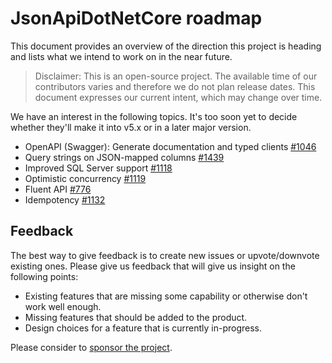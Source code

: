 # JsonApiDotNetCore roadmap

This document provides an overview of the direction this project is heading and lists what we intend to work on in the near future.

> Disclaimer: This is an open-source project. The available time of our contributors varies and therefore we do not plan release dates. This document expresses our current intent, which may change over time.

We have an interest in the following topics. It's too soon yet to decide whether they'll make it into v5.x or in a later major version.

- OpenAPI (Swagger): Generate documentation and typed clients [#1046](https://github.com/json-api-dotnet/JsonApiDotNetCore/issues/1046)
- Query strings on JSON-mapped columns [#1439](https://github.com/json-api-dotnet/JsonApiDotNetCore/issues/1439)
- Improved SQL Server support [#1118](https://github.com/json-api-dotnet/JsonApiDotNetCore/issues/1118)
- Optimistic concurrency [#1119](https://github.com/json-api-dotnet/JsonApiDotNetCore/pull/1119)
- Fluent API [#776](https://github.com/json-api-dotnet/JsonApiDotNetCore/issues/776)
- Idempotency [#1132](https://github.com/json-api-dotnet/JsonApiDotNetCore/pull/1132)

## Feedback

The best way to give feedback is to create new issues or upvote/downvote existing ones.
Please give us feedback that will give us insight on the following points:

* Existing features that are missing some capability or otherwise don't work well enough.
* Missing features that should be added to the product.
* Design choices for a feature that is currently in-progress.

Please consider to [sponsor the project](https://github.com/sponsors/json-api-dotnet).
